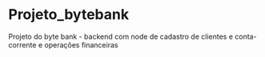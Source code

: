 # Projeto_bytebank
Projeto do byte bank - backend com node de cadastro de clientes e conta-corrente e operações financeiras
